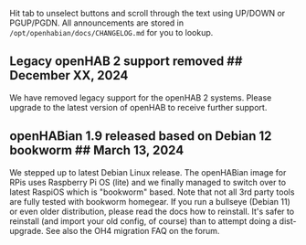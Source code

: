 Hit tab to unselect buttons and scroll through the text using UP/DOWN or
PGUP/PGDN. All announcements are stored in `/opt/openhabian/docs/CHANGELOG.md`
for you to lookup.

## Legacy openHAB 2 support removed ## December XX, 2024
We have removed legacy support for the openHAB 2 systems. Please upgrade to
the latest version of openHAB to receive further support.

## openHABian 1.9 released based on Debian 12 bookworm ## March 13, 2024
We stepped up to latest Debian Linux release. The openHABian image for RPis
uses Raspberry Pi OS (lite) and we finally managed to switch over to latest
RaspiOS which is "bookworm" based.
Note that not all 3rd party tools are fully tested with bookworm homegear.
If you run a bullseye (Debian 11) or even older distribution, please read the
docs how to reinstall. It's safer to reinstall (and import your old config,
of course) than to attempt doing a dist-upgrade.
See also the OH4 migration FAQ on the forum.
